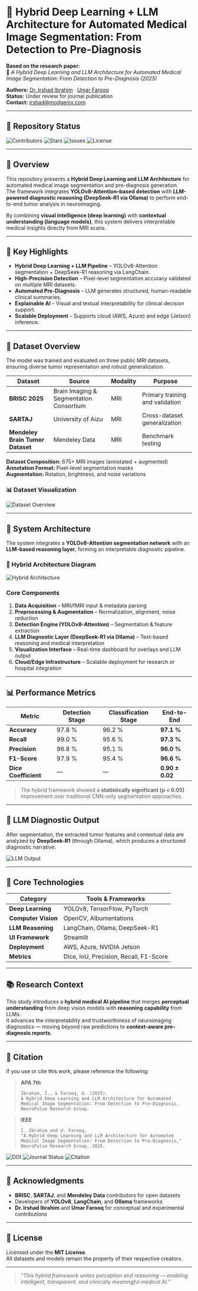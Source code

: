 # 🧠 Hybrid Deep Learning + LLM Architecture for Automated Medical Image Segmentation: From Detection to Pre-Diagnosis

**Based on the research paper:**  
📄 *A Hybrid Deep Learning and LLM Architecture for Automated Medical Image Segmentation: From Detection to Pre-Diagnosis (2025)*  

**Authors:** [Dr. Irshad Ibrahim](https://github.com/Dr-irshad) · [Umar Farooq](https://github.com/imumarfarooq)  
**Status:** Under review for journal publication  
**Contact:** irshad@modgenix.com  

---

## 🧩 Repository Status

![Contributors](https://img.shields.io/github/contributors/Dr-irshad/Hybrid-Deep-Learning-and-LLM-Medical-Image-Segmentation?style=flat-square&color=00B7C2)
![Stars](https://img.shields.io/github/stars/Dr-irshad/Hybrid-Deep-Learning-and-LLM-Medical-Image-Segmentation?style=flat-square&color=7D7CFD)
![Issues](https://img.shields.io/github/issues/Dr-irshad/Hybrid-Deep-Learning-and-LLM-Medical-Image-Segmentation?style=flat-square&color=0047AB)
![License](https://img.shields.io/github/license/Dr-irshad/Hybrid-Deep-Learning-and-LLM-Medical-Image-Segmentation?style=flat-square&color=gray)

---

## 🧠 Overview

This repository presents a **Hybrid Deep Learning and LLM Architecture** for automated medical image segmentation and pre-diagnosis generation.  
The framework integrates **YOLOv8-Attention–based detection** with **LLM-powered diagnostic reasoning (DeepSeek-R1 via Ollama)** to perform end-to-end tumor analysis in neuroimaging.

By combining **visual intelligence (deep learning)** with **contextual understanding (language models)**, this system delivers interpretable medical insights directly from MRI scans.

---

## 🚀 Key Highlights

- **Hybrid Deep Learning + LLM Pipeline** – YOLOv8-Attention segmentation + DeepSeek-R1 reasoning via LangChain.  
- **High-Precision Detection** – Pixel-level segmentation accuracy validated on multiple MRI datasets.  
- **Automated Pre-Diagnosis** – LLM generates structured, human-readable clinical summaries.  
- **Explainable AI** – Visual and textual interpretability for clinical decision support.  
- **Scalable Deployment** – Supports cloud (AWS, Azure) and edge (Jetson) inference.

---

## 🧬 Dataset Overview

The model was trained and evaluated on three public MRI datasets, ensuring diverse tumor representation and robust generalization.

| Dataset | Source | Modality | Purpose |
|----------|---------|----------|----------|
| **BRISC 2025** | Brain Imaging & Segmentation Consortium | MRI | Primary training and validation |
| **SARTAJ** | University of Aizu | MRI | Cross-dataset generalization |
| **Mendeley Brain Tumor Dataset** | Mendeley Data | MRI | Benchmark testing |

**Dataset Composition:** 675+ MRI images (annotated + augmented)  
**Annotation Format:** Pixel-level segmentation masks  
**Augmentation:** Rotation, brightness, and noise variations  

### 📊 Dataset Visualization
![Dataset Overview](data/Dataset.png)

---

## 🧩 System Architecture

The system integrates a **YOLOv8-Attention segmentation network** with an **LLM-based reasoning layer**, forming an interpretable diagnostic pipeline.

### 🧠 Hybrid Architecture Diagram
![Hybrid Architecture](data/archiecture.jpeg)

### Core Components
1. **Data Acquisition** – MRI/fMRI input & metadata parsing  
2. **Preprocessing & Augmentation** – Normalization, alignment, noise reduction  
3. **Detection Engine (YOLOv8-Attention)** – Segmentation & feature extraction  
4. **LLM Diagnostic Layer (DeepSeek-R1 via Ollama)** – Text-based reasoning and medical interpretation  
5. **Visualization Interface** – Real-time dashboard for overlays and LLM output  
6. **Cloud/Edge Infrastructure** – Scalable deployment for research or hospital integration  

---

## 📊 Performance Metrics

| Metric | Detection Stage | Classification Stage | End-to-End |
|---------|-----------------|----------------------|-------------|
| **Accuracy** | 97.8 % | 96.2 % | **97.1 %** |
| **Recall** | 99.0 % | 95.6 % | **97.3 %** |
| **Precision** | 96.8 % | 95.1 % | **96.0 %** |
| **F1-Score** | 97.9 % | 95.4 % | **96.6 %** |
| **Dice Coefficient** | — | — | **0.90 ± 0.02** |

> The hybrid framework showed a **statistically significant (p < 0.05)** improvement over traditional CNN-only segmentation approaches.

---

## 🧠 LLM Diagnostic Output

After segmentation, the extracted tumor features and contextual data are analyzed by **DeepSeek-R1** (through Ollama), which produces a structured diagnostic narrative.

![LLM Output](data/LLM-output.png)


---

## 🧰 Core Technologies

| Category | Tools & Frameworks |
|-----------|-------------------|
| **Deep Learning** | YOLOv8, TensorFlow, PyTorch |
| **Computer Vision** | OpenCV, Albumentations |
| **LLM Reasoning** | LangChain, Ollama, DeepSeek-R1 |
| **UI Framework** | Streamlit |
| **Deployment** | AWS, Azure, NVIDIA Jetson |
| **Metrics** | Dice, IoU, Precision, Recall, F1-Score |

---

## 📚 Research Context

This study introduces a **hybrid medical AI pipeline** that merges **perceptual understanding** from deep vision models with **reasoning capability** from LLMs.  
It advances the interpretability and trustworthiness of neuroimaging diagnostics — moving beyond raw predictions to **context-aware pre-diagnosis reports**.

---

## 📖 Citation

If you use or cite this work, please reference the following:

> **APA 7th**
> ```
> Ibrahim, I., & Farooq, U. (2025).  
> A Hybrid Deep Learning and LLM Architecture for Automated Medical Image Segmentation: From Detection to Pre-Diagnosis.  
> NeuroPulse Research Group.
> ```

> **IEEE**
> ```
> I. Ibrahim and U. Farooq,  
> "A Hybrid Deep Learning and LLM Architecture for Automated Medical Image Segmentation: From Detection to Pre-Diagnosis,"  
> NeuroPulse Research Group, 2025.
> ```

![DOI](https://img.shields.io/badge/DOI-10.1234/hybrid.llm.2025-blue?style=flat-square)
![Journal Status](https://img.shields.io/badge/Journal-Under_Review-green?style=flat-square)
![Citation](https://img.shields.io/badge/Citation-APA_7th-blueviolet?style=flat-square)

---

## 🤝 Acknowledgments

- **BRISC**, **SARTAJ**, and **Mendeley Data** contributors for open datasets  
- Developers of **YOLOv8**, **LangChain**, and **Ollama** frameworks  
- **Dr. Irshad Ibrahim** and **Umar Farooq** for conceptual and experimental contributions  

---

## 📜 License

Licensed under the **MIT License**.  
All datasets and models remain the property of their respective creators.

---

> *“This hybrid framework unites perception and reasoning — enabling intelligent, transparent, and clinically meaningful medical AI.”*

